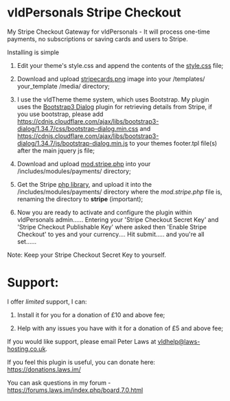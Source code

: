 # vldPersonals Stripe Checkout
My Stripe Checkout Gateway for vldPersonals - It will process one-time payments, no subscriptions or saving cards and users to Stripe.

Installing is simple

1. Edit your theme's style.css and append the contents of the [style.css](./style.css) file;  

2. Download and upload [stripecards.png](./stripecasrds.png) image into your /templates/ your_template /media/ directory;  

3. I use the vldTheme theme system, which uses Bootstrap. My plugin uses the [Bootstrap3 Dialog](https://github.com/nakupanda/bootstrap3-dialog) plugin for retrieving details from Stripe, if you use bootstrap, please add  
https://cdnjs.cloudflare.com/ajax/libs/bootstrap3-dialog/1.34.7/css/bootstrap-dialog.min.css and https://cdnjs.cloudflare.com/ajax/libs/bootstrap3-dialog/1.34.7/js/bootstrap-dialog.min.js
to your themes footer.tpl file(s) after the main jquery js file;  

4. Download and upload [mod.stripe.php](./includes/modules/payments/mod.stripe.php) into your /includes/modules/payments/ directory;

5. Get the Stripe [php library](https://github.com/stripe/stripe-php), and upload it into the /includes/modules/payments/ directory where the <i>mod.stripe.php</i> file is, renaming the directory to <b>stripe</b> (important);

6. Now you are ready to activate and configure the plugin within vldPersonals admin...... Entering your 'Stripe Checkout Secret Key' and 'Stripe Checkout Publishable Key' where asked then 'Enable Stripe Checkout' to yes and your currency.... Hit submit..... and you're all set......

Note: Keep your Stripe Checkout Secret Key to yourself.


Support:
===========
I offer _limited_ support, I can:

1. Install it for you for a donation of £10 and above fee;

2. Help with any issues you have with it for a donation of £5 and above fee;  

If you would like support, please email Peter Laws at vldhelp@laws-hosting.co.uk.  

If you feel this plugin is useful, you can donate here: https://donations.laws.im/


You can ask questions in my forum - https://forums.laws.im/index.php/board,7.0.html
